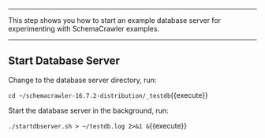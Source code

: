 -----

This step shows you how to start an example database server for experimenting with SchemaCrawler examples.

-----

## Start Database Server

Change to the database server directory, run:

`cd ~/schemacrawler-16.7.2-distribution/_testdb`{{execute}}

Start the database server in the background, run:

`./startdbserver.sh > ~/testdb.log 2>&1 &`{{execute}}
